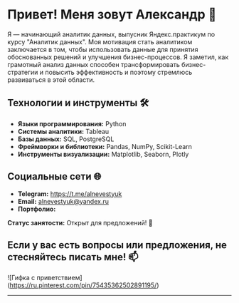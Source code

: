# Привет! Меня зовут Александр 👋

Я — начинающий аналитик данных, выпусник Яндекс.практикум по курсу "Аналитик данных". Моя мотивация стать аналитиком заключается в том, чтобы использовать данные для принятия обоснованных решений и улучшения бизнес-процессов. Я заметил, как грамотный анализ данных способен трансформировать бизнес-стратегии и повысить эффективность и поэтому стремлюсь развиваться в этой области.

## Технологии и инструменты 🛠️

- **Языки программирования:** Python
- **Системы аналитики:**  Tableau
- **Базы данных:** SQL, PostgreSQL
- **Фреймворки и библиотеки:** Pandas, NumPy, Scikit-Learn
- **Инструменты визуализации:** Matplotlib, Seaborn, Plotly

## Социальные сети 🌐

- **Telegram:** https://t.me/alnevestyuk
- **Email:** alnevestyuk@yandex.ru
- **Портфолио:** 

**Статус занятости:** Открыт для предложений! 🚀

## Если у вас есть вопросы или предложения, не стесняйтесь писать мне! 📫

![Гифка с приветствием] (https://ru.pinterest.com/pin/75435362502891195/)

---
